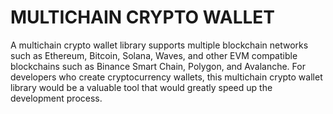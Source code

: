 # MULTICHAIN CRYPTO WALLET

A multichain crypto wallet library supports multiple blockchain networks  such as Ethereum, Bitcoin, Solana, Waves, and other EVM compatible blockchains such as Binance Smart Chain, Polygon, and Avalanche. 
For developers who create cryptocurrency wallets, this multichain crypto wallet library would be a valuable tool that would greatly speed up the development process.